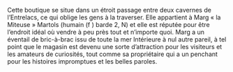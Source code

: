 Cette boutique se situe dans un étroit passage entre deux cavernes de l’Entrelacs, ce qui oblige les gens à la traverser.
Elle appartient à Marg « la Miteuse » Martols (humain (f ) barde 2, N) et elle est réputée pour être l’endroit idéal où vendre à peu près tout et n’importe quoi. Marg a un éventail de bric-à-brac issu de toute la mer Intérieure à nul autre pareil, à tel point que le magasin est devenu une sorte d’attraction pour les visiteurs et les amateurs de curiosités, tout comme sa propriétaire qui a un penchant pour les histoires impromptues et les belles paroles.